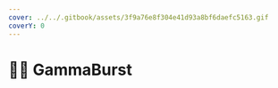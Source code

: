 ```yaml
---
cover: ../../.gitbook/assets/3f9a76e8f304e41d93a8bf6daefc5163.gif
coverY: 0
---
```


# 🧑🚀 GammaBurst

